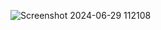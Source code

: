 ![Screenshot 2024-06-29 112108](https://github.com/dijayst/calculategrade/assets/45679945/6498d84f-2aa7-4596-a761-1900e086d993)
